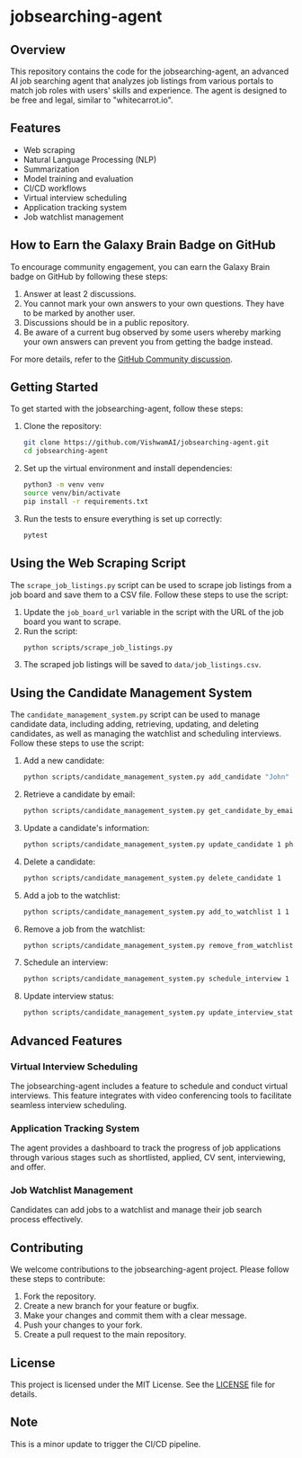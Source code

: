 # jobsearching-agent

## Overview

This repository contains the code for the jobsearching-agent, an advanced AI job searching agent that analyzes job listings from various portals to match job roles with users' skills and experience. The agent is designed to be free and legal, similar to "whitecarrot.io".

## Features

- Web scraping
- Natural Language Processing (NLP)
- Summarization
- Model training and evaluation
- CI/CD workflows
- Virtual interview scheduling
- Application tracking system
- Job watchlist management

## How to Earn the Galaxy Brain Badge on GitHub

To encourage community engagement, you can earn the Galaxy Brain badge on GitHub by following these steps:

1. Answer at least 2 discussions.
2. You cannot mark your own answers to your own questions. They have to be marked by another user.
3. Discussions should be in a public repository.
4. Be aware of a current bug observed by some users whereby marking your own answers can prevent you from getting the badge instead.

For more details, refer to the [GitHub Community discussion](https://github.com/orgs/community/discussions/18293).

## Getting Started

To get started with the jobsearching-agent, follow these steps:

1. Clone the repository:
   ```bash
   git clone https://github.com/VishwamAI/jobsearching-agent.git
   cd jobsearching-agent
   ```

2. Set up the virtual environment and install dependencies:
   ```bash
   python3 -m venv venv
   source venv/bin/activate
   pip install -r requirements.txt
   ```

3. Run the tests to ensure everything is set up correctly:
   ```bash
   pytest
   ```

## Using the Web Scraping Script

The `scrape_job_listings.py` script can be used to scrape job listings from a job board and save them to a CSV file. Follow these steps to use the script:

1. Update the `job_board_url` variable in the script with the URL of the job board you want to scrape.
2. Run the script:
   ```bash
   python scripts/scrape_job_listings.py
   ```
3. The scraped job listings will be saved to `data/job_listings.csv`.

## Using the Candidate Management System

The `candidate_management_system.py` script can be used to manage candidate data, including adding, retrieving, updating, and deleting candidates, as well as managing the watchlist and scheduling interviews. Follow these steps to use the script:

1. Add a new candidate:
   ```bash
   python scripts/candidate_management_system.py add_candidate "John" "Doe" "john.doe@example.com" "1234567890" "resume.pdf"
   ```

2. Retrieve a candidate by email:
   ```bash
   python scripts/candidate_management_system.py get_candidate_by_email "john.doe@example.com"
   ```

3. Update a candidate's information:
   ```bash
   python scripts/candidate_management_system.py update_candidate 1 phone="0987654321"
   ```

4. Delete a candidate:
   ```bash
   python scripts/candidate_management_system.py delete_candidate 1
   ```

5. Add a job to the watchlist:
   ```bash
   python scripts/candidate_management_system.py add_to_watchlist 1 1
   ```

6. Remove a job from the watchlist:
   ```bash
   python scripts/candidate_management_system.py remove_from_watchlist 1 1
   ```

7. Schedule an interview:
   ```bash
   python scripts/candidate_management_system.py schedule_interview 1 1 "2024-06-20 10:00:00" "Scheduled"
   ```

8. Update interview status:
   ```bash
   python scripts/candidate_management_system.py update_interview_status 1 "Completed"
   ```

## Advanced Features

### Virtual Interview Scheduling

The jobsearching-agent includes a feature to schedule and conduct virtual interviews. This feature integrates with video conferencing tools to facilitate seamless interview scheduling.

### Application Tracking System

The agent provides a dashboard to track the progress of job applications through various stages such as shortlisted, applied, CV sent, interviewing, and offer.

### Job Watchlist Management

Candidates can add jobs to a watchlist and manage their job search process effectively.

## Contributing

We welcome contributions to the jobsearching-agent project. Please follow these steps to contribute:

1. Fork the repository.
2. Create a new branch for your feature or bugfix.
3. Make your changes and commit them with a clear message.
4. Push your changes to your fork.
5. Create a pull request to the main repository.

## License

This project is licensed under the MIT License. See the [LICENSE](LICENSE) file for details.

## Note

This is a minor update to trigger the CI/CD pipeline.
